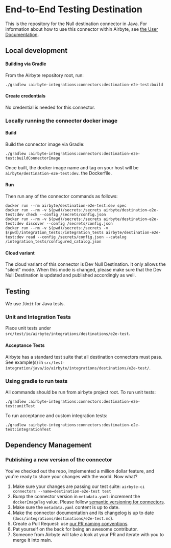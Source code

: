 # End-to-End Testing Destination

This is the repository for the Null destination connector in Java. For information about how to use this connector within Airbyte, see [the User Documentation](https://docs.airbyte.io/integrations/destinations/e2e-test).

## Local development

#### Building via Gradle

From the Airbyte repository root, run:

```
./gradlew :airbyte-integrations:connectors:destination-e2e-test:build
```

#### Create credentials

No credential is needed for this connector.

### Locally running the connector docker image

#### Build

Build the connector image via Gradle:

```
./gradlew :airbyte-integrations:connectors:destination-e2e-test:buildConnectorImage
```

Once built, the docker image name and tag on your host will be `airbyte/destination-e2e-test:dev`.
the Dockerfile.

#### Run

Then run any of the connector commands as follows:

```
docker run --rm airbyte/destination-e2e-test:dev spec
docker run --rm -v $(pwd)/secrets:/secrets airbyte/destination-e2e-test:dev check --config /secrets/config.json
docker run --rm -v $(pwd)/secrets:/secrets airbyte/destination-e2e-test:dev discover --config /secrets/config.json
docker run --rm -v $(pwd)/secrets:/secrets -v $(pwd)/integration_tests:/integration_tests airbyte/destination-e2e-test:dev read --config /secrets/config.json --catalog /integration_tests/configured_catalog.json
```

#### Cloud variant

The cloud variant of this connector is Dev Null Destination. It only allows the "silent" mode. When this mode is changed, please make sure that the Dev Null Destination is updated and published accordingly as well.

## Testing

We use `JUnit` for Java tests.

### Unit and Integration Tests

Place unit tests under `src/test/io/airbyte/integrations/destinations/e2e-test`.

#### Acceptance Tests

Airbyte has a standard test suite that all destination connectors must pass. See example(s) in
`src/test-integration/java/io/airbyte/integrations/destinations/e2e-test/`.

### Using gradle to run tests

All commands should be run from airbyte project root.
To run unit tests:

```
./gradlew :airbyte-integrations:connectors:destination-e2e-test:unitTest
```

To run acceptance and custom integration tests:

```
./gradlew :airbyte-integrations:connectors:destination-e2e-test:integrationTest
```

## Dependency Management

### Publishing a new version of the connector

You've checked out the repo, implemented a million dollar feature, and you're ready to share your changes with the world. Now what?

1. Make sure your changes are passing our test suite: `airbyte-ci connectors --name=destination-e2e-test test`
2. Bump the connector version in `metadata.yaml`: increment the `dockerImageTag` value. Please follow [semantic versioning for connectors](https://docs.airbyte.com/contributing-to-airbyte/resources/pull-requests-handbook/#semantic-versioning-for-connectors).
3. Make sure the `metadata.yaml` content is up to date.
4. Make the connector documentation and its changelog is up to date (`docs/integrations/destinations/e2e-test.md`).
5. Create a Pull Request: use [our PR naming conventions](https://docs.airbyte.com/contributing-to-airbyte/resources/pull-requests-handbook/#pull-request-title-convention).
6. Pat yourself on the back for being an awesome contributor.
7. Someone from Airbyte will take a look at your PR and iterate with you to merge it into main.
